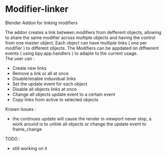 # Modifier-linker
Blender Addon for linking modifiers

The addon creates a link between modifiers from defferent objects, allowing to share the same modifier across multiple objects and having  the control from one master object.
Each object can have multiple links ( one per modifier ) to different objects.
The Modifiers can be appdated on diffeerent events ( using bpy.app.handlers ) to adapte to the current usage.<br>
The user can :
 - Create new links 
 - Remove a link or all at once
 - Disable/enable induvidual links
 - Set the update event for each object
 - Disable all objects links at once
 - Change all objects update event to a certain event
 - Copy links from active to selected objects

 

Known Issues :
 - the continues update will cause the render in viewport never stop, a work around is to unlink all objects or change the update event to frame_change

TODO :
 - still working on it
